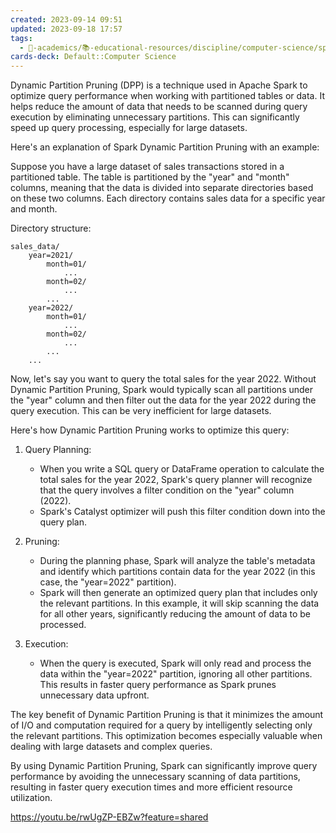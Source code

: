 ```yaml
---
created: 2023-09-14 09:51
updated: 2023-09-18 17:57
tags:
  - 🔴-academics/📚-educational-resources/discipline/computer-science/spark
cards-deck: Default::Computer Science
---
```

Dynamic Partition Pruning (DPP) is a technique used in Apache Spark to optimize query performance when working with partitioned tables or data. It helps reduce the amount of data that needs to be scanned during query execution by eliminating unnecessary partitions. This can significantly speed up query processing, especially for large datasets.

Here's an explanation of Spark Dynamic Partition Pruning with an example:

Suppose you have a large dataset of sales transactions stored in a partitioned table. The table is partitioned by the "year" and "month" columns, meaning that the data is divided into separate directories based on these two columns. Each directory contains sales data for a specific year and month.

Directory structure:
```
sales_data/
    year=2021/
        month=01/
            ...
        month=02/
            ...
        ...
    year=2022/
        month=01/
            ...
        month=02/
            ...
        ...
    ...
```

Now, let's say you want to query the total sales for the year 2022. Without Dynamic Partition Pruning, Spark would typically scan all partitions under the "year" column and then filter out the data for the year 2022 during the query execution. This can be very inefficient for large datasets.

Here's how Dynamic Partition Pruning works to optimize this query:

1. Query Planning:
   - When you write a SQL query or DataFrame operation to calculate the total sales for the year 2022, Spark's query planner will recognize that the query involves a filter condition on the "year" column (2022).
   - Spark's Catalyst optimizer will push this filter condition down into the query plan.

2. Pruning:
   - During the planning phase, Spark will analyze the table's metadata and identify which partitions contain data for the year 2022 (in this case, the "year=2022" partition).
   - Spark will then generate an optimized query plan that includes only the relevant partitions. In this example, it will skip scanning the data for all other years, significantly reducing the amount of data to be processed.

3. Execution:
   - When the query is executed, Spark will only read and process the data within the "year=2022" partition, ignoring all other partitions. This results in faster query performance as Spark prunes unnecessary data upfront.

The key benefit of Dynamic Partition Pruning is that it minimizes the amount of I/O and computation required for a query by intelligently selecting only the relevant partitions. This optimization becomes especially valuable when dealing with large datasets and complex queries.

By using Dynamic Partition Pruning, Spark can significantly improve query performance by avoiding the unnecessary scanning of data partitions, resulting in faster query execution times and more efficient resource utilization.


https://youtu.be/rwUgZP-EBZw?feature=shared